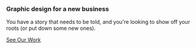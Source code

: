 ### Graphic design for a new business
You have a story that needs to be told, and you're looking to show off your roots (or put down some new ones).

<a href="/work" class="button">See Our Work</a>